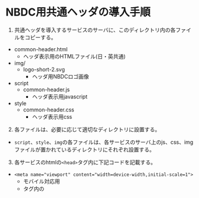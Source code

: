 # NBDC用共通ヘッダの導入手順

1. 共通ヘッダを導入するサービスのサーバに、このディレクトリ内の各ファイルをコピーする。
  - common-header.html
    - ヘッダ表示用のHTMLファイル(日・英共通)
  - img/
    - logo-short-2.svg
      - ヘッダ用NBDCロゴ画像
  - script
      - common-header.js
        - ヘッダ表示用javascript
  - style
      - common-header.css
        - ヘッダ表示用css
2. 各ファイルは、必要に応じて適切なディレクトリに設置する。
  - `script`、`style`、`img`の各ファイルは、各サービスのサーバ上のjs、css、imgファイルが置かれているディレクトリにそれぞれ設置する。

3.  各サービスのhtmlの`<head>`タグ内に下記コードを記載する。
  - `<meta name="viewport" content="width=device-width,initial-scale=1">`
    - モバイル対応用
    - <head>タグ内の<title>タグより、上に記載する。
  - `<link rel="stylesheet" href="style/common-header.css">`
    - - `2.`でcssファイルの設置場所を変更した場合は、上記コードに記述する`href`のパスを適宜変更する。
  - `<script type="text/javascript" src="script/common-header.js"></script>`
    - - `2.`でjsファイルの設置場所を変更した場合は、上記コードに記述する`src`のパスを適宜変更する。

## ヘッダのロゴ・メニュー表示位置を左詰めに調整する方法
  - cssファイルの`.nbdc-common-header nav.gnav`の記述を下記のように変更する。
　
```
.nbdc-common-header nav.gnav {
/*  width: 1024px;
  margin: 0 auto; */
  margin-left: 16px;
  align-items: center;
  justify-content: space-between;
}
```
